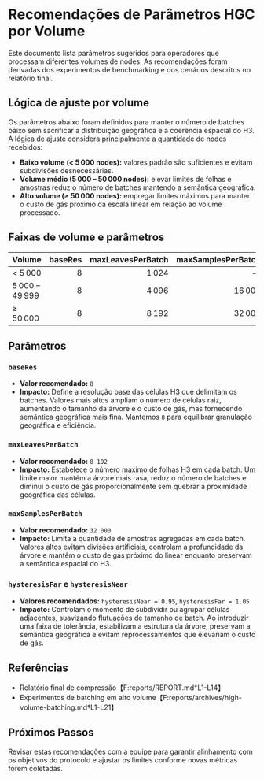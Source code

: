 # Recomendações de Parâmetros HGC por Volume

Este documento lista parâmetros sugeridos para operadores que processam diferentes volumes de nodes. As recomendações foram derivadas dos experimentos de benchmarking e dos cenários descritos no relatório final.

## Lógica de ajuste por volume

Os parâmetros abaixo foram definidos para manter o número de batches baixo sem sacrificar a distribuição geográfica e a coerência espacial do H3. A lógica de ajuste considera principalmente a quantidade de nodes recebidos:

- **Baixo volume (< 5 000 nodes):** valores padrão são suficientes e evitam subdivisões desnecessárias.
- **Volume médio (5 000 – 50 000 nodes):** elevar limites de folhas e amostras reduz o número de batches mantendo a semântica geográfica.
- **Alto volume (≥ 50 000 nodes):** empregar limites máximos para manter o custo de gás próximo da escala linear em relação ao volume processado.

## Faixas de volume e parâmetros

| Volume | baseRes | maxLeavesPerBatch | maxSamplesPerBatch | hysteresisNear | hysteresisFar |
| --- | ---: | ---: | ---: | ---: | ---: |
| < 5 000 | 8 | 1 024 | — | — | — |
| 5 000 – 49 999 | 8 | 4 096 | 16 000 | 0.90 | 1.10 |
| ≥ 50 000 | 8 | 8 192 | 32 000 | 0.95 | 1.05 |

## Parâmetros

### `baseRes`
- **Valor recomendado:** `8`
- **Impacto:** Define a resolução base das células H3 que delimitam os batches. Valores mais altos ampliam o número de células raiz, aumentando o tamanho da árvore e o custo de gás, mas fornecendo semântica geográfica mais fina. Mantemos `8` para equilibrar granulação geográfica e eficiência.

### `maxLeavesPerBatch`
- **Valor recomendado:** `8 192`
- **Impacto:** Estabelece o número máximo de folhas H3 em cada batch. Um limite maior mantém a árvore mais rasa, reduz o número de batches e diminui o custo de gás proporcionalmente sem quebrar a proximidade geográfica das células.

### `maxSamplesPerBatch`
- **Valor recomendado:** `32 000`
- **Impacto:** Limita a quantidade de amostras agregadas em cada batch. Valores altos evitam divisões artificiais, controlam a profundidade da árvore e mantêm o custo de gás próximo do linear enquanto preservam a semântica espacial do H3.

### `hysteresisFar` e `hysteresisNear`
- **Valores recomendados:** `hysteresisNear = 0.95`, `hysteresisFar = 1.05`
- **Impacto:** Controlam o momento de subdividir ou agrupar células adjacentes, suavizando flutuações de tamanho de batch. Ao introduzir uma faixa de tolerância, estabilizam a estrutura da árvore, preservam a semântica geográfica e evitam reprocessamentos que elevariam o custo de gás.

## Referências
- Relatório final de compressão【F:reports/REPORT.md†L1-L14】
- Experimentos de batching em alto volume【F:reports/archives/high-volume-batching.md†L1-L21】

## Próximos Passos
Revisar estas recomendações com a equipe para garantir alinhamento com os objetivos do protocolo e ajustar os limites conforme novas métricas forem coletadas.
